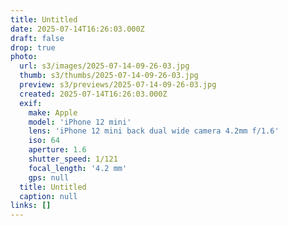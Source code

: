 ```yaml
---
title: Untitled
date: 2025-07-14T16:26:03.000Z
draft: false
drop: true
photo:
  url: s3/images/2025-07-14-09-26-03.jpg
  thumb: s3/thumbs/2025-07-14-09-26-03.jpg
  preview: s3/previews/2025-07-14-09-26-03.jpg
  created: 2025-07-14T16:26:03.000Z
  exif:
    make: Apple
    model: 'iPhone 12 mini'
    lens: 'iPhone 12 mini back dual wide camera 4.2mm f/1.6'
    iso: 64
    aperture: 1.6
    shutter_speed: 1/121
    focal_length: '4.2 mm'
    gps: null
  title: Untitled
  caption: null
links: []
---
```


